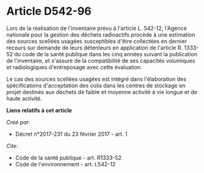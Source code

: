 # Article D542-96

Lors de la réalisation de l'inventaire prévu à l'article L. 542-12, l'Agence nationale pour la gestion des déchets
radioactifs procède à une estimation des sources scellées usagées susceptibles d'être collectées en dernier recours sur
demande de leurs détenteurs en application de l'article R. 1333-52 du code de la santé publique dans les cinq années suivant
la publication de l'inventaire, et s'assure de la compatibilité de ses capacités volumiques et radiologiques d'entreposage
avec cette évaluation.

Le cas des sources scellées usagées est intégré dans l'élaboration des spécifications d'acceptation des colis dans les
centres de stockage en projet destinés aux déchets de faible et moyenne activité à vie longue et de haute activité.

**Liens relatifs à cet article**

_Créé par_:

  - Décret n°2017-231 du 23 février 2017 - art. 1

_Cite_:

  - Code de la santé publique - art. R1333-52
  - Code de l'environnement - art. L542-12
